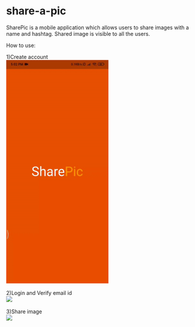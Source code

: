 # share-a-pic

SharePic is a mobile application which allows users to share images with a name and hashtag.
Shared image is visible to all the users.

How to use:

1)Create account
<br>
<img src="https://github.com/heramb99/share-a-pic/blob/master/signin.gif" height="600">
<br>

2)Login and Verify email id
<br>
<img src="https://github.com/heramb99/share-a-pic/blob/master/login.gif" height="600">
<br>

3)Share image
<br>
<img src="https://github.com/heramb99/share-a-pic/blob/master/share.gif" height="600">
